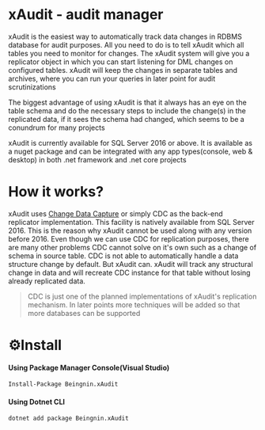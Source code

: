 # xAudit  - audit manager

xAudit is the easiest way to automatically track data changes in RDBMS database for audit purposes. All you need to do is to tell xAudit which all tables you need to monitor for changes. The xAudit system will give you a replicator object in which you can start listening for DML changes on configured tables. xAudit will keep the changes in separate tables and archives, where you can run your queries in later point for audit scrutinizations 

The biggest advantage of using xAudit is that it always has an eye on the table schema and do the necessary steps to include the change(s) in the replicated data, if it sees the schema had changed, which seems to be a conundrum for many projects

xAudit is currently available for SQL Server 2016 or above. It is available as a nuget package and can be integrated with any app types(console, web & desktop) in both .net framework and .net core projects

# How it works?

xAudit uses [Change Data Capture](https://docs.microsoft.com/en-us/sql/relational-databases/track-changes/about-change-data-capture-sql-server?view=sql-server-2016) or simply CDC as the back-end replicator implementation. This facility is natively available from SQL Server 2016. This is the reason why xAudit cannot be used along with any version before 2016. Even though we can use CDC for replication purposes, there are many other problems CDC cannot solve on it's own such as a change of schema in source table. CDC is not able to automatically handle a data structure change by default. But xAudit can. xAudit will track any structural change in data and will recreate CDC instance for that table without losing already replicated data.

> CDC is just one of the planned implementations of xAudit's replication mechanism. In later points more techniques will be added so that more databases can be supported

# ⚙️Install
#### Using Package Manager Console(Visual Studio)
```
Install-Package Beingnin.xAudit
```
#### Using Dotnet CLI
```
dotnet add package Beingnin.xAudit
```
